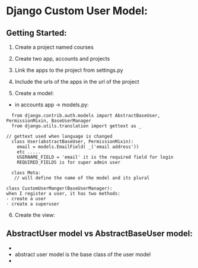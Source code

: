 # Django Custom User Model:

## Getting Started:
1.  Create a project named courses
2.  Create two app, accounts and projects
3.  Link the apps to the project from settings.py
4.  Include the urls of the apps in the url of the project

5.  Create a model:
   * in accounts app -> models.py:
```
  from django.contrib.auth.models import AbstractBaseUser, PermissionMixin, BaseUserManager
  from django.utils.translation import gettext as _

// gettext used when language is changed
  class User(abstractBaseUser, PermissionMixin):
    email = models.EmailField( _('email address'))
    etc .....
    USERNAME_FIELD = 'email' it is the required field for login 
    REQUIRED_FIELDS is for super admin user

  class Meta:
   // will define the name of the model and its plural

class CustomUserManger(BaseUserManager):
when I register a user, it has two methods:
- create a user 
- create a superuser
```

6. Create the view:
   


##  AbstractUser model vs AbstractBaseUser model: 
* []()
* abstract user model is the base class of the user model
* 
  